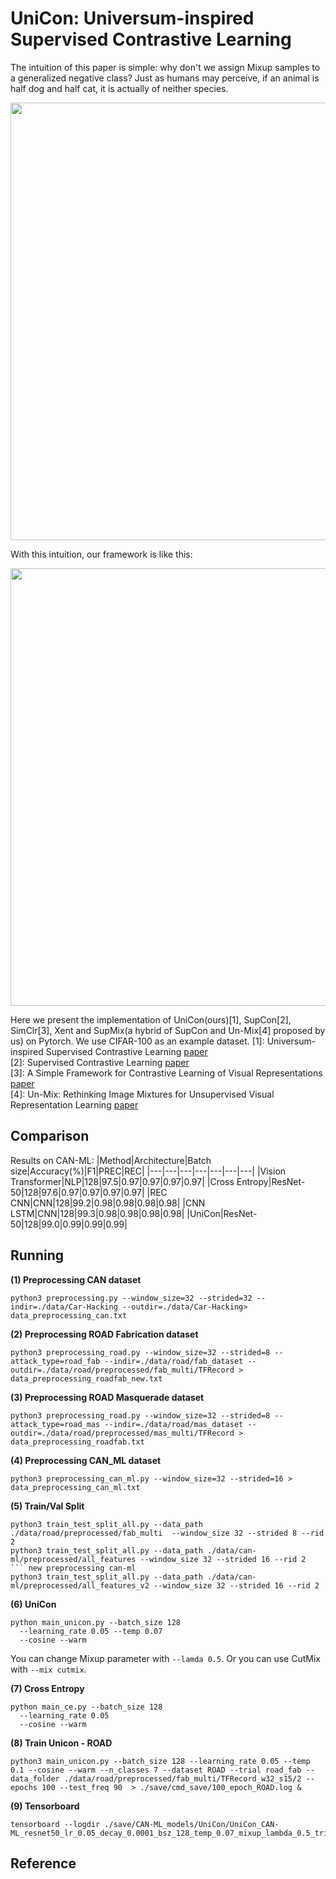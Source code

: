 # UniCon: Universum-inspired Supervised Contrastive Learning

The intuition of this paper is simple: why don't we assign Mixup samples to a generalized negative class? Just as humans
may perceive, if an animal is half dog and half cat, it is actually of neither species.

<p align="center">
  <img src="pic/intuition.png" width="700">
</p>
With this intuition, our framework is like this:
<p align="center">
  <img src="pic/framework.png" width="700">
</p>

Here we present the implementation of UniCon(ours)[1], SupCon[2], SimClr[3], Xent and SupMix(a hybrid of SupCon and
Un-Mix[4] proposed by us) on Pytorch. We use CIFAR-100 as an example dataset.
[1]: Universum-inspired Supervised Contrastive Learning [paper](https://arxiv.org/abs/2204.10695)  
[2]: Supervised Contrastive Learning [paper](https://arxiv.org/abs/2004.11362)  
[3]: A Simple Framework for Contrastive Learning of Visual Representations [paper](https://arxiv.org/abs/2002.05709)  
[4]: Un-Mix: Rethinking Image Mixtures for Unsupervised Visual Representation
Learning [paper](https://arxiv.org/abs/2003.05438)

## Comparison

Results on CAN-ML:
|Method|Architecture|Batch size|Accuracy(%)|F1|PREC|REC|
|---|---|---|---|---|---|---|
|Vision Transformer|NLP|128|97.5|0.97|0.97|0.97|0.97|
|Cross Entropy|ResNet-50|128|97.6|0.97|0.97|0.97|0.97|
|REC CNN|CNN|128|99.2|0.98|0.98|0.98|0.98|
|CNN LSTM|CNN|128|99.3|0.98|0.98|0.98|0.98|
|UniCon|ResNet-50|128|99.0|0.99|0.99|0.99|

## Running

**(1) Preprocessing CAN dataset**

```
python3 preprocessing.py --window_size=32 --strided=32 --indir=./data/Car-Hacking --outdir=./data/Car-Hacking> data_preprocessing_can.txt
```

**(2) Preprocessing ROAD Fabrication dataset**

```
python3 preprocessing_road.py --window_size=32 --strided=8 --attack_type=road_fab --indir=./data/road/fab_dataset --outdir=./data/road/preprocessed/fab_multi/TFRecord > data_preprocessing_roadfab_new.txt
```

**(3) Preprocessing ROAD Masquerade dataset**

```
python3 preprocessing_road.py --window_size=32 --strided=8 --attack_type=road_mas --indir=./data/road/mas_dataset --outdir=./data/road/preprocessed/mas_multi/TFRecord > data_preprocessing_roadfab.txt
```

**(4) Preprocessing CAN_ML dataset**

```
python3 preprocessing_can_ml.py --window_size=32 --strided=16 > data_preprocessing_can_ml.txt
```

**(5) Train/Val Split**

````
python3 train_test_split_all.py --data_path ./data/road/preprocessed/fab_multi  --window_size 32 --strided 8 --rid 2
python3 train_test_split_all.py --data_path ./data/can-ml/preprocessed/all_features --window_size 32 --strided 16 --rid 2
``` new preprocessing can-ml
python3 train_test_split_all.py --data_path ./data/can-ml/preprocessed/all_features_v2 --window_size 32 --strided 16 --rid 2

````

**(6) UniCon**

```
python main_unicon.py --batch_size 128
  --learning_rate 0.05 --temp 0.07
  --cosine --warm
```

You can change Mixup parameter with `--lamda 0.5`. Or you can use CutMix with `--mix cutmix`.

**(7) Cross Entropy**

```
python main_ce.py --batch_size 128
  --learning_rate 0.05
  --cosine --warm
```

**(8) Train Unicon - ROAD**

```
python3 main_unicon.py --batch_size 128 --learning_rate 0.05 --temp 0.1 --cosine --warm --n_classes 7 --dataset ROAD --trial road_fab --data_folder ./data/road/preprocessed/fab_multi/TFRecord_w32_s15/2 --epochs 100 --test_freq 90  > ./save/cmd_save/100_epoch_ROAD.log &
```

**(9) Tensorboard**

```
tensorboard --logdir ./save/CAN-ML_models/UniCon/UniCon_CAN-ML_resnet50_lr_0.05_decay_0.0001_bsz_128_temp_0.07_mixup_lambda_0.5_trial_can_ml_cosine_warm/runs
```

## Reference
